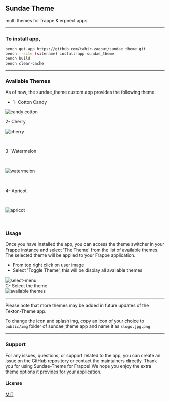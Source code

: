 ## Sundae Theme

multi themes for frappe & erpnext apps
<hr>

### To install app,
```bash
bench get-app https://github.com/tahir-zaqout/sundae_theme.git
bench --site (sitename) install-app sundae_theme
bench build
bench clear-cache
```
<hr>

### Available Themes
As of now, the sundae_theme custom app provides the following theme:

- 1- Cotton Candy<br>

![candy cotton](https://github.com/tahir-zaqout/sundae_theme/assets/122530674/5a59d41d-4fdd-40c4-b661-3b3677b2f953)
<br>

2- Cherry
<br>

![cherry](https://github.com/tahir-zaqout/sundae_theme/assets/122530674/99ff4c2c-848c-44d0-bdcc-22374118ac43)

<br>

3- Watermelon

<br>

![watermelon](https://github.com/tahir-zaqout/sundae_theme/assets/122530674/fb6a3350-33d9-484f-8889-278f2bb6ec27)

<br>

4- Apricot

<br>

![apricot](https://github.com/tahir-zaqout/sundae_theme/assets/122530674/f920f9bb-d03b-424f-a200-2b2faf4904c1)

<br>

### Usage

Once you have installed the app, you can access the theme switcher in your Frappe instance and select 'The Theme' from the list of available themes.
The selected theme will be applied to your Frappe application.

- From top right click on user image
- Select 'Toggle Theme', this will be display all available themes

![select-menu](https://github.com/tahir-zaqout/sundae_theme/assets/122530674/4f62d1a6-359c-430e-9b11-a1445e9564f3)
<br>
C- Select the theme
<br>
![available themes](https://github.com/tahir-zaqout/sundae_theme/assets/122530674/70c97e30-2bd4-43a8-b972-85f3f4c05fc5)
<hr>

Please note that more themes may be added in future updates of the Tekton-Theme app.

To change the icon and splash img, copy an icon of your choice  to `public/img` folder of sundae_theme app and name it as `slogo.jpg.png`
<hr>

### Support

For any issues, questions, or support related to the app, you can create an issue on the GitHub repository or contact the maintainers directly.
Thank you for using Sundae-Theme for Frappe! We hope you enjoy the extra theme options it provides for your application.


#### License

[MIT](https://opensource.org/license/mit)
